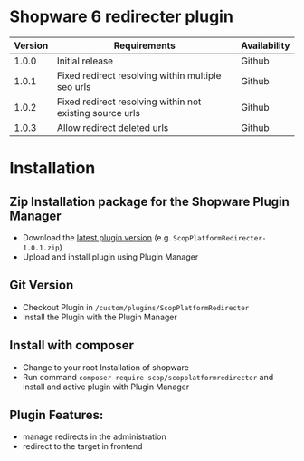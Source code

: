 # Shopware 6 redirecter plugin

| Version 	| Requirements               	                                                             | Availability   |
|---------	|------------------------------------------------------------------------------------------- |----------------|
| 1.0.0     | Initial release                                                                          | Github         |
| 1.0.1     | Fixed redirect resolving within multiple seo urls                                                                       | Github         |
| 1.0.2     | Fixed redirect resolving within not existing source urls                                                                     | Github         |
| 1.0.3     | Allow redirect deleted urls                                                                   | Github         |



# Installation

## Zip Installation package for the Shopware Plugin Manager

* Download the [latest plugin version](https://github.com/scope01-GmbH/ScopPlatformRedirecter/releases/latest/) (e.g. `ScopPlatformRedirecter-1.0.1.zip`)
* Upload and install plugin using Plugin Manager

## Git Version
* Checkout Plugin in `/custom/plugins/ScopPlatformRedirecter`
* Install the Plugin with the Plugin Manager

## Install with composer
* Change to your root Installation of shopware
* Run command `composer require scop/scopplatformredirecter` and install and active plugin with Plugin Manager

## Plugin Features:
* manage redirects in the administration
* redirect to the target in frontend
